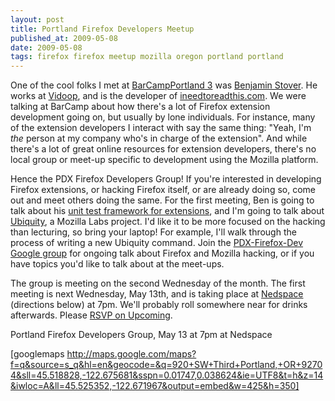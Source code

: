 ```yaml
---
layout: post
title: Portland Firefox Developers Meetup
published_at: 2009-05-08
date: 2009-05-08
tags: firefox firefox meetup mozilla oregon portland portland
---
```


One of the cool folks I met at [BarCampPortland 3](http://barcampportland.org) was [Benjamin Stover](http://twitter.com/stechz). He works at [Vidoop](http://vidoop.com/), and is the developer of [ineedtoreadthis.com](http://ineedtoreadthis.com/). We were talking at BarCamp about how there's a lot of Firefox extension development going on, but usually by lone individuals. For instance, many of the extension developers I interact with say the same thing: "Yeah, I'm _the_ person at my company who's in charge of the extension". And while there's a lot of great online resources for extension developers, there's no local group or meet-up specific to development using the Mozilla platform.

Hence the PDX Firefox Developers Group! If you're interested in developing Firefox extensions, or hacking Firefox itself, or are already doing so, come out and meet others doing the same. For the first meeting, Ben is going to talk about his [unit test framework for extensions](http://groups.google.com/group/pdx-firefox-dev/msg/40b71d5ab74c0db9), and I'm going to talk about [Ubiquity](http://ubiquity.mozilla.com/), a Mozilla Labs project. I'd like it to be more focused on the hacking than lecturing, so bring your laptop! For example, I'll walk through the process of writing a new Ubiquity command. Join the [PDX-Firefox-Dev Google group](http://groups.google.com/group/pdx-firefox-dev) for ongoing talk about Firefox and Mozilla hacking, or if you have topics you'd like to talk about at the meet-ups.

The group is meeting on the second Wednesday of the month. The first meeting is next Wednesday, May 13th, and is taking place at [Nedspace](http://www.nedspace.com/) (directions below) at 7pm. We'll probably roll somewhere near for drinks afterwards. Please [RSVP on Upcoming](http://upcoming.yahoo.com/event/2620820/).

Portland Firefox Developers Group, May 13 at 7pm at Nedspace

[googlemaps http://maps.google.com/maps?f=q&source=s_q&hl=en&geocode=&q=920+SW+Third+Portland,+OR+92704&sll=45.518828,-122.675681&sspn=0.01747,0.038624&ie=UTF8&t=h&z=14&iwloc=A&ll=45.525352,-122.671967&output=embed&w=425&h=350]